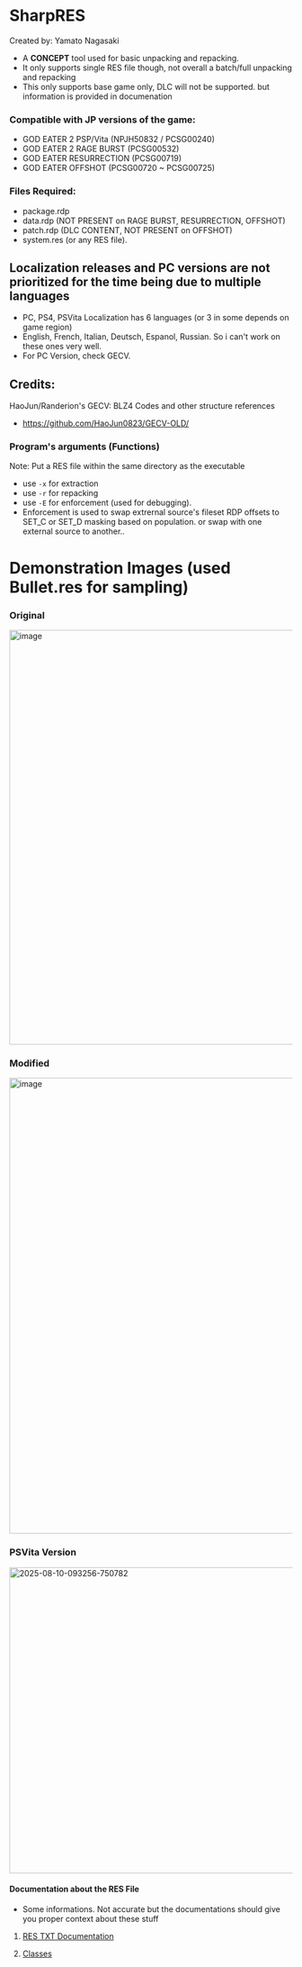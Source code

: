 # SharpRES
Created by: Yamato Nagasaki

- A **CONCEPT** tool used for basic unpacking and repacking.
- It only supports single RES file though, not overall a batch/full unpacking and repacking
- This only supports base game only, DLC will not be supported. but information is provided in documenation


### Compatible with JP versions of the game:
- GOD EATER 2 PSP/Vita (NPJH50832 / PCSG00240)
- GOD EATER 2 RAGE BURST (PCSG00532)
- GOD EATER RESURRECTION (PCSG00719)
- GOD EATER OFFSHOT (PCSG00720 ~ PCSG00725)

### Files Required:
- package.rdp
- data.rdp (NOT PRESENT on RAGE BURST, RESURRECTION, OFFSHOT)
- patch.rdp (DLC CONTENT, NOT PRESENT on OFFSHOT)
- system.res (or any RES file).


## Localization releases and PC versions are not prioritized for the time being due to multiple languages
- PC, PS4, PSVita Localization has 6 languages (or 3 in some depends on game region)
- English, French, Italian, Deutsch, Espanol, Russian. So i can't work on these ones very well.
- For PC Version, check GECV.


## Credits:
HaoJun/Randerion's GECV: BLZ4 Codes and other structure references
- https://github.com/HaoJun0823/GECV-OLD/



### Program's arguments (Functions)
Note: Put a RES file within the same directory as the executable
- use `-x` for extraction
- use `-r` for repacking
- use `-E` for enforcement (used for debugging). 
- Enforcement is used to swap extrernal source's fileset RDP offsets to SET_C or SET_D masking based on population. or swap with one external source to another.. 



# Demonstration Images (used Bullet.res for sampling)
### Original
<img width="1095" height="737" alt="image" src="https://github.com/user-attachments/assets/361af702-b138-48fc-bfbf-35648014fff5" />

### Modified
<img width="893" height="810" alt="image" src="https://github.com/user-attachments/assets/af67f736-97df-417b-9539-d0d650a2f09c" />

### PSVita Version
<img width="960" height="544" alt="2025-08-10-093256-750782" src="https://github.com/user-attachments/assets/9cf1946a-3821-4fce-b2cb-fe8ea3b60c5f" />


#### Documentation about the RES File
- Some informations. Not accurate but the documentations should give you proper context about these stuff

1. [RES TXT Documentation](https://github.com/nachotacos69/Sharp_EATER/blob/main/GOD%20EATER%20(RES%20JP)%20Structure%20PSP%2BVita.txt)

2. [Classes](https://github.com/nachotacos69/Sharp_EATER/blob/main/Classes.md)
